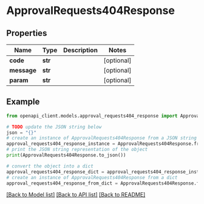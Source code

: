 # ApprovalRequests404Response


## Properties

Name | Type | Description | Notes
------------ | ------------- | ------------- | -------------
**code** | **str** |  | [optional] 
**message** | **str** |  | [optional] 
**param** | **str** |  | [optional] 

## Example

```python
from openapi_client.models.approval_requests404_response import ApprovalRequests404Response

# TODO update the JSON string below
json = "{}"
# create an instance of ApprovalRequests404Response from a JSON string
approval_requests404_response_instance = ApprovalRequests404Response.from_json(json)
# print the JSON string representation of the object
print(ApprovalRequests404Response.to_json())

# convert the object into a dict
approval_requests404_response_dict = approval_requests404_response_instance.to_dict()
# create an instance of ApprovalRequests404Response from a dict
approval_requests404_response_from_dict = ApprovalRequests404Response.from_dict(approval_requests404_response_dict)
```
[[Back to Model list]](../README.md#documentation-for-models) [[Back to API list]](../README.md#documentation-for-api-endpoints) [[Back to README]](../README.md)


